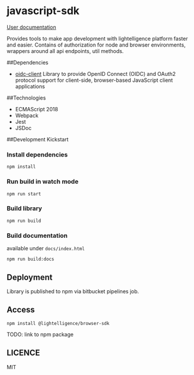 # javascript-sdk

[User documentation](https://developers.lightelligence.io/browser-sdk/)

Provides tools to make app development with lightelligence platform faster and easier. 
Contains of authorization for node and browser environments, wrappers around all api 
endpoints, util methods.

##Dependencies

- [oidc-client](https://github.com/IdentityModel/oidc-client-js) Library to provide OpenID Connect (OIDC) and OAuth2 protocol support for client-side, browser-based JavaScript client applications

##Technologies

- ECMAScript 2018
- Webpack
- Jest
- JSDoc

##Development Kickstart

### Install dependencies

```
npm install
```

### Run build in watch mode

```
npm run start
```

### Build library

```
npm run build
```

### Build documentation

available under `docs/index.html`

```
npm run build:docs
```

## Deployment

Library is published to npm via bitbucket pipelines job.

## Access

```
npm install @lightelligence/browser-sdk
```

TODO: link to npm package

## LICENCE

MIT
